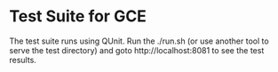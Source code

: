 # Test Suite for GCE

The test suite runs using QUnit. Run the ./run.sh (or use another tool
to serve the test directory) and goto http://localhost:8081 to see the
test results.